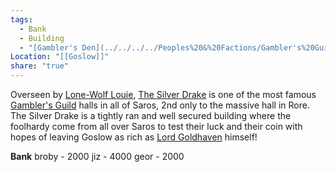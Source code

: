 ```yaml
---
tags:
  - Bank
  - Building
  - "[Gambler's Den](../../../../Peoples%20&%20Factions/Gambler's%20Guild/Gambler's%20Guild.md)"
Location: "[[Goslow]]"
share: "true"
---
```



Overseen by [Lone-Wolf Louie](../NPCs/Lone-Wolf%20Louie.md), [The Silver Drake](The%20Silver%20Drake.md) is one of the most famous [Gambler's Guild](../../../../Peoples%20&%20Factions/Gambler's%20Guild/Gambler's%20Guild.md) halls in all of Saros, 2nd only to the massive hall in Rore. The Silver Drake is a tightly ran and well secured building where the foolhardy come from all over Saros to test their luck and their coin with hopes of leaving Goslow as rich as [Lord Goldhaven](../../Pyrris/NPCs/The%20Queen's%20Council/Lord%20Goldhaven.md) himself!

**Bank**
broby - 2000
jiz - 4000
geor - 2000